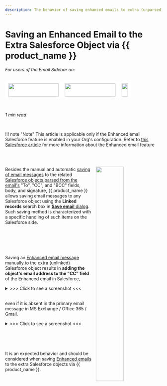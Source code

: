 ```yaml
---
description: The behavior of saving enhanced emails to extra (unparsed) objects in Salesforce manually via RG Email Sidebar
---
```

# Saving an Enhanced Email to the Extra Salesforce Object via {{ product_name }}
  

<i>For users of the Email Sidebar on:</i><br><br>
<div class="container" style="display: inline-block; height: 42px; width: 162px; padding: 5px 10px; background-color: #fff;"><img src="https://revenuegrid.com/revenue-inbox/wp-content/uploads/Exchange1.svg" style="height: 100%; object-fit: contain; vertical-align: middle;"></div><div class="container" style="display: inline-block; height: 42px; width: 163px; padding: 5px 10px; background-color: #fff;"><img src="https://revenuegrid.com/revenue-inbox/wp-content/uploads/Office365.svg" style="height: 100%; object-fit: contain; vertical-align: middle;"></div><div class="container" style="display: inline-block; height: 42px; width: auto; padding: 5px 10px; background-color: #fff;"><img src="https://smartcloudconnect.io/wp-content/uploads/2021/08/logo-Gmail.jpg" style="height: 100%; object-fit: contain; vertical-align: middle;"></div> 

&nbsp;

*1 min read*  

<!-- ShareThis BEGIN --> 
<div class="addthis_inline_share_toolbox"></div>
<!-- End ShareThis --> 

&nbsp;

!!! note "Note"
    This article is applicable only if the Enhanced email Salesforce feature is enabled in your Org's configuration. Refer to [this Salesforce article](https://help.salesforce.com/s/articleView?id=sf.emailadmin_enhanced_email_overview.htm&type=5) for more information about the Enhanced email feature

<br><br>

<p>
    <img src="..\..\assets\images\Using-SmartCloud-Connect\How-It-Works\enhanced-email-saving\linked-records1.png" style="width:42%; display:inline-block; vertical-align:middle; margin-left:2%;float: right">
</p>

Besides the manual and automatic [saving of email messages](../Saving-Emails-in-Salesforce-2.-Ways-to-Save-an-Email-%28Adaptive-view%29/) to the related [Salesforce objects parsed from the email's](../Initial-Search-and-Applied-Record-Filters/) "To", "CC", and "BCC" fields, body, and signature, {{ product_name }} allows saving email messages to any Salesforce object using the **Linked records** search box in [**Save email** dialog](../Save-Email-Dialog/#save_email_dialog).
Such saving method is characterized with a specific handling of such items on the Salesforce side.

<br><br><br><br>

Saving an [Enhanced email message](https://help.salesforce.com/s/articleView?id=000381944&type=1) manually to the extra (unlinked) Salesforce object results in **adding the object's email address to the "CC" field** of the Enhanced email in Salesforce,

<details>
    <summary>>>> Click to see a screenshot <<<</summary>
    <p>
        <img src="..\..\assets\images\Using-SmartCloud-Connect\How-It-Works\enhanced-email-saving\sf-email.png">
    </p>
</details>

<br>

even if it is absent in the primary email message in MS Exchange / Office 365 / Gmail.

<details>
    <summary>>>> Click to see a screenshot <<<</summary>
    <p>
        <img src="..\..\assets\images\Using-SmartCloud-Connect\How-It-Works\enhanced-email-saving\outlook-email.png">
    </p>
</details>

<br><br><br>

It is an expected behavior and should be considered when saving [Enhanced emails](https://help.salesforce.com/s/articleView?id=000381944&type=1) to the extra Salesforce objects via {{ product_name }}.
